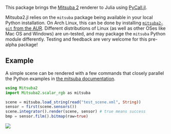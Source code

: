 
This package brings the [Mitsuba 2](https://www.mitsuba-renderer.org/) renderer to Julia using [PyCall.jl](https://github.com/JuliaPy/PyCall.jl).

Mitsuba2.jl relies on the `mitsuba` package being available in your local Python installation.
On Arch Linux, this can be done by installing [`mitsuba2-git` from the AUR](https://aur.archlinux.org/packages/mitsuba2-git).
Different distributions of Linux (as well as other OSes like Mac OS and Windows) are un-tested, and may package the `mitsuba` Python module differently.
Testing and feedback are very welcome for this pre-alpha package!

## Example

A simple scene can be rendered with a few commands that closely parallel the Python examples in [the mitsuba documentation](https://mitsuba2.readthedocs.io/en/latest/src/python_interface/intro.html).

```julia
using Mitsuba2
import Mitsuba2.scalar_rgb as mitsuba

scene = mitsuba.load_string(read("test_scene.xml", String))
sensor = first(scene.sensors())
scene.integrator().render(scene, sensor) # true means success
bmp = sensor.film().bitmap(raw=true)
```

![](https://i.imgur.com/yu12tJt.png)

